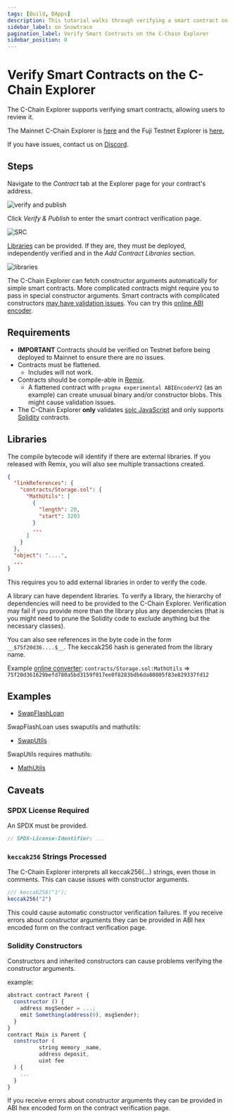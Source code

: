 ```yaml
---
tags: [Build, DApps]
description: This tutorial walks through verifying a smart contract on the Snowtrace block explorer.
sidebar_label: on Snowtrace
pagination_label: Verify Smart Contracts on the C-Chain Explorer
sidebar_position: 0
---
```


# Verify Smart Contracts on the C-Chain Explorer

The C-Chain Explorer supports verifying smart contracts, allowing users to review it.

The Mainnet C-Chain Explorer is [here](https://snowtrace.io/) and the Fuji Testnet Explorer is [here.](https://testnet.snowtrace.io/)

If you have issues, contact us on [Discord](https://chat.avalabs.org).

## Steps

Navigate to the _Contract_ tab at the Explorer page for your contract's address.

![verify and publish](/img/verify-and-publish1.png)

Click _Verify & Publish_ to enter the smart contract verification page.

![SRC](/img/verify-src.png)

[Libraries](https://docs.soliditylang.org/en/v0.8.4/contracts.html?highlight=libraries#libraries)
can be provided. If they are, they must be deployed, independently verified and
in the _Add Contract Libraries_ section.

![libraries](/img/verify-libraries.png)

The C-Chain Explorer can fetch constructor arguments automatically for simple
smart contracts. More complicated contracts might require you to pass in special
constructor arguments. Smart contracts with complicated constructors [may have
validation issues](verify-smart-contracts.md#caveats). You can try this [online
ABI encoder](https://abi.hashex.org/).

## Requirements

- **IMPORTANT** Contracts should be verified on Testnet before being deployed to
  Mainnet to ensure there are no issues.
- Contracts must be flattened.
  - Includes will not work.
- Contracts should be compile-able in [Remix](https://remix.ethereum.org).
  - A flattened contract with `pragma experimental ABIEncoderV2` (as an example)
    can create unusual binary and/or constructor blobs. This might cause
    validation issues.
- The C-Chain Explorer **only** validates [solc
  JavaScript](https://github.com/ethereum/solc-bin) and only supports
  [Solidity](https://docs.soliditylang.org) contracts.

## Libraries

The compile bytecode will identify if there are external libraries. If you
released with Remix, you will also see multiple transactions created.

```json
{
  "linkReferences": {
    "contracts/Storage.sol": {
      "MathUtils": [
        {
          "length": 20,
          "start": 3203
        }
        ...
      ]
    }
  },
  "object": "....",
  ...
}
```

This requires you to add external libraries in order to verify the code.

A library can have dependent libraries. To verify a library, the hierarchy of
dependencies will need to be provided to the C-Chain Explorer. Verification may
fail if you provide more than the library plus any dependencies (that is you might
need to prune the Solidity code to exclude anything but the necessary classes).

You can also see references in the byte code in the form `__$75f20d36....$__`.
The keccak256 hash is generated from the library name.

Example [online
converter](https://emn178.github.io/online-tools/keccak_256.html):
`contracts/Storage.sol:MathUtils` =&gt;
`75f20d361629befd780a5bd3159f017ee0f8283bdb6da80805f83e829337fd12`

## Examples

- [SwapFlashLoan](https://testnet.snowtrace.io/address/0x12DF75Fed4DEd309477C94cE491c67460727C0E8/contracts)

SwapFlashLoan uses swaputils and mathutils:

- [SwapUtils](https://testnet.snowtrace.io/address/0x6703e4660E104Af1cD70095e2FeC337dcE034dc1/contracts)

SwapUtils requires mathutils:

- [MathUtils](https://testnet.snowtrace.io/address/0xbA21C84E4e593CB1c6Fe6FCba340fa7795476966/contracts)

## Caveats

### SPDX License Required

An SPDX must be provided.

```javascript
// SPDX-License-Identifier: ...
```

### `keccak256` Strings Processed

The C-Chain Explorer interprets all keccak256(...) strings, even those in
comments. This can cause issues with constructor arguments.

```javascript
/// keccak256("1");
keccak256("2")
```

This could cause automatic constructor verification failures. If you receive
errors about constructor arguments they can be provided in ABI hex encoded form on
the contract verification page.

### Solidity Constructors

Constructors and inherited constructors can cause problems verifying the constructor arguments.

example:

```javascript
abstract contract Parent {
  constructor () {
    address msgSender = ...;
    emit Something(address(0), msgSender);
  }
}
contract Main is Parent {
  constructor (
          string memory _name,
          address deposit,
          uint fee
  ) {
    ...
  }
}
```

If you receive errors about constructor arguments they can be provided in ABI hex
encoded form on the contract verification page.
